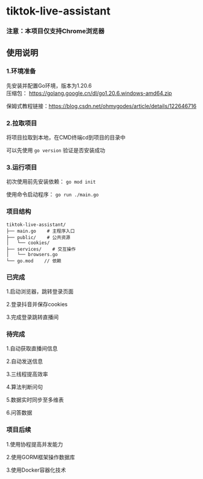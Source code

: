 # tiktok-live-assistant
### 注意：本项目仅支持Chrome浏览器
## 使用说明

### 1.环境准备
先安装并配置Go环境，版本为1.20.6  
压缩包： https://golang.google.cn/dl/go1.20.6.windows-amd64.zip

保姆式教程链接：https://blog.csdn.net/ohmygodes/article/details/122646716

### 2.拉取项目
将项目拉取到本地，在CMD终端cd到项目的目录中

可以先使用 `go version` 验证是否安装成功

### 3.运行项目
初次使用前先安装依赖： `go mod init`

使用命令启动程序： `go run ./main.go`

### 项目结构

```text
tiktok-live-assistant/
├── main.go    # 主程序入口
├── public/    # 公共资源 
│   └── cookies/     
├── services/    # 交互操作
│   └── browsers.go
└── go.mod    // 依赖
```

### 已完成

1.启动浏览器，跳转登录页面

2.登录抖音并保存cookies

3.完成登录跳转直播间

### 待完成

1.自动获取直播间信息

2.自动发送信息

3.三线程提高效率

4.算法判断问句

5.数据实时同步至多维表

6.问答数据

### 项目后续

1.使用协程提高并发能力

2.使用GORM框架操作数据库

3.使用Docker容器化技术




